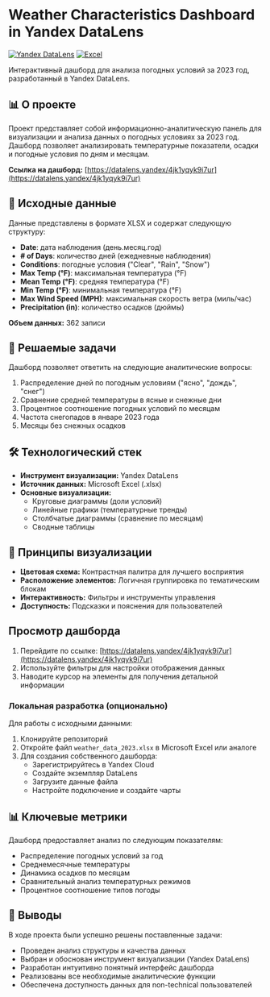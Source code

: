 # Weather Characteristics Dashboard in Yandex DataLens

[![Yandex DataLens](https://img.shields.io/badge/Yandex_DataLens-FFCC00?style=for-the-badge&logo=yandex&logoColor=000)](https://cloud.yandex.ru/services/datalens)
[![Excel](https://img.shields.io/badge/Microsoft_Excel-217346?style=for-the-badge&logo=microsoftexcel&logoColor=white)](https://www.microsoft.com/excel)

Интерактивный дашборд для анализа погодных условий за 2023 год, разработанный в Yandex DataLens.

## 📊 О проекте

Проект представляет собой информационно-аналитическую панель для визуализации и анализа данных о погодных условиях за 2023 год. Дашборд позволяет анализировать температурные показатели, осадки и погодные условия по дням и месяцам.

**Ссылка на дашборд:** [https://datalens.yandex/4jk1yqyk9i7ur](https://datalens.yandex/4jk1yqyk9i7ur)

## 📁 Исходные данные

Данные представлены в формате XLSX и содержат следующую структуру:

- **Date**: дата наблюдения (день.месяц.год)
- **# of Days**: количество дней (ежедневные наблюдения)
- **Conditions**: погодные условия ("Clear", "Rain", "Snow")
- **Max Temp (°F)**: максимальная температура (°F)
- **Mean Temp (°F)**: средняя температура (°F)
- **Min Temp (°F)**: минимальная температура (°F)
- **Max Wind Speed (MPH)**: максимальная скорость ветра (миль/час)
- **Precipitation (in)**: количество осадков (дюймы)

**Объем данных:** 362 записи

## 🎯 Решаемые задачи

Дашборд позволяет ответить на следующие аналитические вопросы:

1. Распределение дней по погодным условиям ("ясно", "дождь", "снег")
2. Сравнение средней температуры в ясные и снежные дни
3. Процентное соотношение погодных условий по месяцам
4. Частота снегопадов в январе 2023 года
5. Месяцы без снежных осадков

## 🛠️ Технологический стек

- **Инструмент визуализации:** Yandex DataLens
- **Источник данных:** Microsoft Excel (.xlsx)
- **Основные визуализации:**
  - Круговые диаграммы (доли условий)
  - Линейные графики (температурные тренды)
  - Столбчатые диаграммы (сравнение по месяцам)
  - Сводные таблицы

## 🎨 Принципы визуализации

- **Цветовая схема:** Контрастная палитра для лучшего восприятия
- **Расположение элементов:** Логичная группировка по тематическим блокам
- **Интерактивность:** Фильтры и инструменты управления
- **Доступность:** Подсказки и пояснения для пользователей



## Просмотр дашборда

1. Перейдите по ссылке: [https://datalens.yandex/4jk1yqyk9i7ur](https://datalens.yandex/4jk1yqyk9i7ur)
2. Используйте фильтры для настройки отображения данных
3. Наводите курсор на элементы для получения детальной информации

### Локальная разработка (опционально)

Для работы с исходными данными:

1. Клонируйте репозиторий
2. Откройте файл `weather_data_2023.xlsx` в Microsoft Excel или аналоге
3. Для создания собственного дашборда:
   - Зарегистрируйтесь в Yandex Cloud
   - Создайте экземпляр DataLens
   - Загрузите данные файла
   - Настройте подключение и создайте чарты

## 📊 Ключевые метрики

Дашборд предоставляет анализ по следующим показателям:

- Распределение погодных условий за год
- Среднемесячные температуры
- Динамика осадков по месяцам
- Сравнительный анализ температурных режимов
- Процентное соотношение типов погоды

## 📝 Выводы

В ходе проекта были успешно решены поставленные задачи:
- Проведен анализ структуры и качества данных
- Выбран и обоснован инструмент визуализации (Yandex DataLens)
- Разработан интуитивно понятный интерфейс дашборда
- Реализованы все необходимые аналитические функции
- Обеспечена доступность данных для non-technical пользователей
